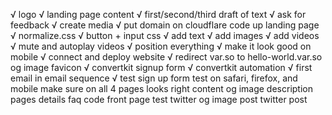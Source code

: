 √ logo
√ landing page content
  √ first/second/third draft of text
  √ ask for feedback
  √ create media
√ put domain on cloudflare
code up landing page 
  √ normalize.css
  √ button + input css
  √ add text
  √ add images
  √ add videos
    √ mute and autoplay videos
  √ position everything
  √ make it look good on mobile
√ connect and deploy website
√ redirect var.so to hello-world.var.so
og image
favicon
√ convertkit signup form
√ convertkit automation
√ first email in email sequence
√ test sign up form
test on safari, firefox, and mobile
make sure <head> on all 4 pages looks right
  content
    og image
    description
  pages
    details
    faq
    code
    front page
test twitter og image
post twitter post






